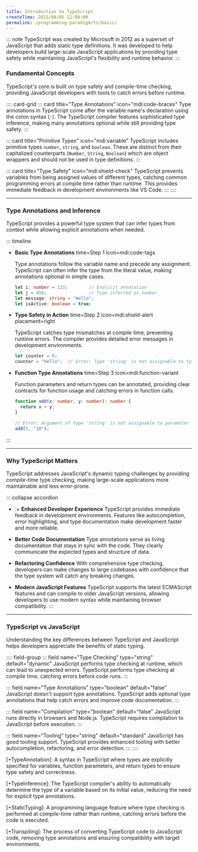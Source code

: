 ```yaml
---
title: Introduction to TypeScript
createTime: 2025/08/05 12:00:00
permalink: /programming-paradigm/ts/basic/
---
```


::: note
TypeScript was created by Microsoft in 2012 as a superset of JavaScript that adds static type definitions. It was developed to help developers build large-scale JavaScript applications by providing type safety while maintaining JavaScript's flexibility and runtime behavior.
:::

### Fundamental Concepts

TypeScript's core is built on type safety and compile-time checking, providing JavaScript developers with tools to catch errors before runtime.

:::: card-grid
::: card title="Type Annotations" icon="mdi:code-braces"
Type annotations in TypeScript come after the variable name's declaration using the colon syntax (`:`). The TypeScript compiler features sophisticated type inference, making many annotations optional while still providing type safety.
:::

::: card title="Primitive Types" icon="mdi:variable"
TypeScript includes primitive types `number`, `string`, and `boolean`. These are distinct from their capitalized counterparts (`Number`, `String`, `Boolean`) which are object wrappers and should not be used in type definitions.
:::

::: card title="Type Safety" icon="mdi:shield-check"
TypeScript prevents variables from being assigned values of different types, catching common programming errors at compile time rather than runtime. This provides immediate feedback in development environments like VS Code.
:::
::::

---

### Type Annotations and Inference

TypeScript provides a powerful type system that can infer types from context while allowing explicit annotations when needed.

::: timeline
- **Basic Type Annotations**
  time=Step 1 icon=mdi:code-tags
  
  Type annotations follow the variable name and precede any assignment. TypeScript can often infer the type from the literal value, making annotations optional in simple cases.

  ```typescript
  let i: number = 123;        // Explicit annotation
  let j = 456;                // Type inferred as number
  let message: string = "Hello";
  let isActive: boolean = true;
  ```

- **Type Safety in Action**
  time=Step 2 icon=mdi:shield-alert placement=right
  
  TypeScript catches type mismatches at compile time, preventing runtime errors. The compiler provides detailed error messages in development environments.

  ```typescript
  let counter = 0;
  counter = "hello";  // Error: Type 'string' is not assignable to type 'number'
  ```

- **Function Type Annotations**
  time=Step 3 icon=mdi:function-variant
  
  Function parameters and return types can be annotated, providing clear contracts for function usage and catching errors in function calls.

  ```typescript
  function add(x: number, y: number): number {
    return x + y;
  }
  
  // Error: Argument of type 'string' is not assignable to parameter of type 'number'
  add(5, "10");
  ```
:::

---

### Why TypeScript Matters

TypeScript addresses JavaScript's dynamic typing challenges by providing compile-time type checking, making large-scale applications more maintainable and less error-prone.

::: collapse accordion
- :+ **Enhanced Developer Experience**
  TypeScript provides immediate feedback in development environments. Features like autocompletion, error highlighting, and type documentation make development faster and more reliable.

- **Better Code Documentation**
  Type annotations serve as living documentation that stays in sync with the code. They clearly communicate the expected types and structure of data.

- **Refactoring Confidence**
  With comprehensive type checking, developers can make changes to large codebases with confidence that the type system will catch any breaking changes.

- **Modern JavaScript Features**
  TypeScript supports the latest ECMAScript features and can compile to older JavaScript versions, allowing developers to use modern syntax while maintaining browser compatibility.
:::

---

### TypeScript vs JavaScript

Understanding the key differences between TypeScript and JavaScript helps developers appreciate the benefits of static typing.

:::: field-group
::: field name="Type Checking" type="string" default="dynamic"
JavaScript performs type checking at runtime, which can lead to unexpected errors. TypeScript performs type checking at compile time, catching errors before code runs.
:::

::: field name="Type Annotations" type="boolean" default="false"
JavaScript doesn't support type annotations. TypeScript adds optional type annotations that help catch errors and improve code documentation.
:::

::: field name="Compilation" type="boolean" default="false"
JavaScript runs directly in browsers and Node.js. TypeScript requires compilation to JavaScript before execution.
:::

::: field name="Tooling" type="string" default="standard"
JavaScript has good tooling support. TypeScript provides enhanced tooling with better autocompletion, refactoring, and error detection.
:::
::::

[+TypeAnnotation]:
A syntax in TypeScript where types are explicitly specified for variables, function parameters, and return types to ensure type safety and correctness.

[+TypeInference]:
The TypeScript compiler's ability to automatically determine the type of a variable based on its initial value, reducing the need for explicit type annotations.

[+StaticTyping]:
A programming language feature where type checking is performed at compile-time rather than runtime, catching errors before the code is executed.

[+Transpiling]:
The process of converting TypeScript code to JavaScript code, removing type annotations and ensuring compatibility with target environments.